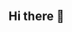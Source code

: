 ## Hi there 👋

<!--
**Prethela-Parvin/Prethela-Parvin** is a ✨ _special_ ✨ repository because its `README.md` (this file) appears on your GitHub profile.

Here are some ideas to get you started:
👋 Hi, I’m Prethela Parvin! I’m a Business Analytics & Entrepreneurship student at McGill University 🎓 with a passion for transforming data into actionable business strategies. I am learning different programming languages, SQL being my favourite one! I am exciting to create and showcase my amazing projects here.

